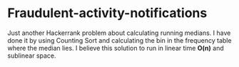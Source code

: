 # Fraudulent-activity-notifications


Just another Hackerrank problem about calculating running medians. 
I have done it by using Counting Sort and calculating the bin in the frequency table where the median lies.
I believe this solution to run in linear time **O(n)** and sublinear space.
